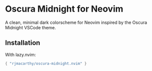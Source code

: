 # Oscura Midnight for Neovim

A clean, minimal dark colorscheme for Neovim inspired by the Oscura Midnight VSCode theme.

## Installation

With lazy.nvim:

```lua
{ "rjmacarthy/oscura-midnight.nvim" }

```

